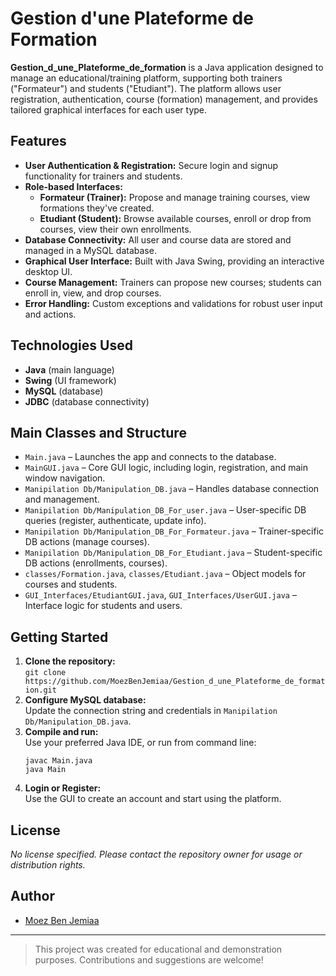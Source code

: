 # Gestion d'une Plateforme de Formation

**Gestion_d_une_Plateforme_de_formation** is a Java application designed to manage an educational/training platform, supporting both trainers ("Formateur") and students ("Etudiant"). The platform allows user registration, authentication, course (formation) management, and provides tailored graphical interfaces for each user type.

## Features

- **User Authentication & Registration:** Secure login and signup functionality for trainers and students.
- **Role-based Interfaces:**
  - **Formateur (Trainer):** Propose and manage training courses, view formations they've created.
  - **Etudiant (Student):** Browse available courses, enroll or drop from courses, view their own enrollments.
- **Database Connectivity:** All user and course data are stored and managed in a MySQL database.
- **Graphical User Interface:** Built with Java Swing, providing an interactive desktop UI.
- **Course Management:** Trainers can propose new courses; students can enroll in, view, and drop courses.
- **Error Handling:** Custom exceptions and validations for robust user input and actions.

## Technologies Used

- **Java** (main language)
- **Swing** (UI framework)
- **MySQL** (database)
- **JDBC** (database connectivity)

## Main Classes and Structure

- `Main.java` – Launches the app and connects to the database.
- `MainGUI.java` – Core GUI logic, including login, registration, and main window navigation.
- `Manipilation Db/Manipulation_DB.java` – Handles database connection and management.
- `Manipilation Db/Manipulation_DB_For_user.java` – User-specific DB queries (register, authenticate, update info).
- `Manipilation Db/Manipulation_DB_For_Formateur.java` – Trainer-specific DB actions (manage courses).
- `Manipilation Db/Manipulation_DB_For_Etudiant.java` – Student-specific DB actions (enrollments, courses).
- `classes/Formation.java`, `classes/Etudiant.java` – Object models for courses and students.
- `GUI_Interfaces/EtudiantGUI.java`, `GUI_Interfaces/UserGUI.java` – Interface logic for students and users.

## Getting Started

1. **Clone the repository:**  
   `git clone https://github.com/MoezBenJemiaa/Gestion_d_une_Plateforme_de_formation.git`
2. **Configure MySQL database:**  
   Update the connection string and credentials in `Manipilation Db/Manipulation_DB.java`.
3. **Compile and run:**  
   Use your preferred Java IDE, or run from command line:
   ```
   javac Main.java
   java Main
   ```
4. **Login or Register:**  
   Use the GUI to create an account and start using the platform.

## License

_No license specified. Please contact the repository owner for usage or distribution rights._

## Author

- [Moez Ben Jemiaa](https://github.com/MoezBenJemiaa)

---

> This project was created for educational and demonstration purposes. Contributions and suggestions are welcome!
